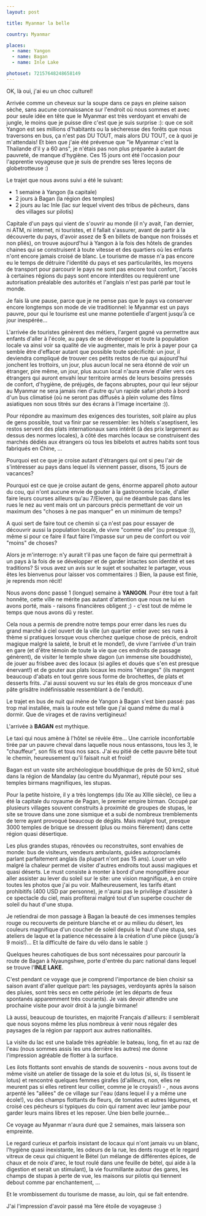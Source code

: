 ```yaml
---
layout: post

title: Myanmar la belle

country: Myanmar

places:
  - name: Yangon
  - name: Bagan
  - name: Inle Lake

photoset: 72157648248658149
---
```


OK, là oui, j'ai eu un choc culturel!

Arrivée comme un cheveux sur la soupe dans ce pays en pleine saison sèche, sans aucune connaissance sur l'endroit où nous sommes et avec pour seule idée en tête que le Myanmar est très verdoyant et envahi de jungle, le moins que je puisse dire c'est que je suis surprise :): que ce soit Yangon est ses millions d'habitants ou la sècheresse des forêts que nous traversons en bus, ça n'est pas DU TOUT, mais alors DU TOUT, ce à quoi je m'attendais! Et bien que j'aie été prévenue que "le Myanmar c'est la Thailande d'il y a 60 ans", je n'étais pas non plus préparée à autant de pauvreté, de manque d'hygiène. Ces 15 jours ont été l'occasion pour l'apprentie voyageuse que je suis de prendre ses 1ères leçons de globetrotteuse :)

Le trajet que nous avons suivi a été le suivant:
* 1 semaine à Yangon (la capitale)
* 2 jours à Bagan (la région des temples)
* 2 jours au lac Inle (lac sur lequel vivent des tribus de pêcheurs, dans des villages sur pilotis)

Capitale d'un pays qui vient de s'ouvrir au monde (il n'y avait, l'an dernier, ni ATM, ni internet, ni touristes, et il fallait s'assurer, avant de partir à la découverte du pays, d'avoir assez de $ en billets de banque non froissés et non pliés), on trouve aujourd'hui à Yangon à la fois des hôtels de grandes chaines qui se construisent à toute vitesse et des quartiers où les enfants n'ont encore jamais croisé de blanc. Le tourisme de masse n'a pas encore eu le temps de détruire l'identité du pays et ses particularités, les moyens de transport pour parcourir le pays ne sont pas encore tout confort, l'accès à certaines régions du pays sont encore interdites ou requièrent une autorisation préalable des autorités et l'anglais n'est pas parlé par tout le monde.

Je fais là une pause, parce que je ne pense pas que le pays va conserver encore longtemps son mode de vie traditionnel: le Myanmar est un pays pauvre, pour qui le tourisme est une manne potentielle d'argent jusqu'à ce jour inespérée...

L'arrivée de touristes génèrent des métiers, l'argent gagné va permettre aux enfants d'aller à l'école, au pays de se développer et toute la population locale va ainsi voir sa qualité de vie augmenter, mais le prix à payer pour ça semble être d'effacer autant que possible toute spécificité: un jour, il deviendra compliqué de trouver ces petits restos de rue qui aujourd'hui jonchent les trottoirs, un jour, plus aucun local ne sera étonné de voir un étranger, pire même, un jour, plus aucun local n'aura envie d'aller vers ces étrangers qui auront envahi leur territoire armés de leurs besoins pressés de confort, d'hygiène, de préjugés, de façons abruptes, pour qui leur séjour au Myanmar ne sera jamais rien d'autre qu'un rapide safari photo à bord d'un bus climatisé (où ne seront pas diffusés à plein volume des films asiatiques non sous titrés sur des écrans à l'image incertaine :)).

Pour répondre au maximum des exigences des touristes, soit plaire au plus de gens possible, tout va finir par se ressembler: les hôtels s'aseptisent, les restos servent des plats internationaux sans intérêt (à des prix largement au dessus des normes locales), à côté des marchés locaux se construisent des marchés dédiés aux étrangers où tous les bibelots et autres habits sont tous fabriqués en Chine, ...

Pourquoi est ce que je croise autant d'étrangers qui ont si peu l'air de s'intéresser au pays dans lequel ils viennent passer, disons, 15 jours de vacances?

Pourquoi est ce que je croise autant de gens, énorme appareil photo autour du cou, qui n'ont aucune envie de gouter à la gastronomie locale, d'aller faire leurs courses ailleurs qu'au 7/Eleven, qui ne déambule pas dans les rues le nez au vent mais ont un parcours précis permettant de voir un maximum des "choses à ne pas manquer" en un minimum de temps?

A quoi sert de faire tout ce chemin si ça n'est pas pour essayer de découvrir aussi la population locale, de vivre "comme elle" (ou presque :)), même si pour ce faire il faut faire l'impasse sur un peu de confort ou voir "moins" de choses? 

Alors je m'interroge: n'y aurait t'il pas une façon de faire qui permettrait à un pays à la fois de se développer et de garder intactes son identité et ses traditions?
Si vous avez un avis sur le sujet et souhaitez le partager, vous êtes les bienvenus pour laisser vos commentaires :)
Bien, la pause est finie, je reprends mon récit!

Nous avons donc passé 1 (longue) semaine à **YANGON**. Pour être tout à fait honnête, cette ville ne mérite pas autant d'attention que nous ne lui en avons porté, mais - raisons financières obligent ;) - c'est tout de même le temps que nous avons dû y rester.

Cela nous a permis de prendre notre temps pour errer dans les rues du grand marché à ciel ouvert de la ville (un quartier entier avec ses rues à thème si pratiques lorsque vous cherchez quelque chose de précis, endroit magique malgré la saleté, le bruit et le monde!), de vivre l'arrivée d'un train en gare (et d'être témoin de toute la vie que ces endroits de passage génèrent), de visiter le temple shwe dagon (un immense site bouddhiste), de jouer au frisbee avec des locaux (si agiles et doués que s'en est presque énervant!) et de gouter aux plats locaux les moins "étranges" (ils mangent beaucoup d'abats en tout genre sous forme de brochettes, de plats et desserts frits. J'ai aussi souvent vu sur les étals de gros monceaux d'une pâte grisâtre indéfinissable ressemblant à de l'enduit).


Le trajet en bus de nuit qui mène de Yangon à Bagan s'est bien passé: pas trop mal installée, mais la route est telle que j'ai quand même du mal à dormir. Que de virages et de ravins vertigineux!


L'arrivée à **BAGAN** est mythique.

Le taxi qui nous amène à l'hôtel se révèle être... Une carriole inconfortable tirée par un pauvre cheval dans laquelle nous nous entassons, tous les 3, le "chauffeur", son fils et tous nos sacs. J'ai eu pitié de cette pauvre bête tout le chemin, heureusement qu'il faisait nuit et froid!

Bagan est un vaste site archéologique bouddhique de près de 50 km2, situé dans la région de Mandalay (au centre du Myanmar), réputé pour ses temples birmans magnifiques, les stupas.

Pour la petite histoire, il y a très longtemps (du IXe au XIIIe siècle), ce lieu a été la capitale du royaume de Pagan, le premier empire birman. Occupé par plusieurs villages souvent construits à proximité de groupes de stupas, le site se trouve dans une zone sismique et a subi de nombreux tremblements de terre ayant provoqué beaucoup de dégâts. Mais malgré tout, presque 3000 temples de brique se dressent (plus ou moins fièrement) dans cette région quasi désertique.

Les plus grandes stupas, rénovées ou reconstruites, sont envahies de monde: bus de visiteurs, vendeurs ambulants, guides autoproclamés parlant parfaitement anglais (la plupart n'ont pas 15 ans). Louer un vélo malgré la chaleur permet de visiter d'autres endroits tout aussi magiques et quasi déserts.
Le must consiste à monter à bord d'une mongolfière pour aller assister au lever du soleil sur le site: une vision magnifique, à en croire toutes les photos que j'ai pu voir. Malheureusement, les tarifs étant prohibitifs (400 USD par personne), je n'aurai pas le privilège d'assister à ce spectacle du ciel, mais profiterai malgré tout d'un superbe coucher de soleil du haut d'une stupa.

Je retiendrai de mon passage à Bagan la beauté de ces immenses temples rouge ou recouverts de peinture blanche et or au milieu du désert, les couleurs magnifique d'un coucher de soleil depuis le haut d'une stupa, ses ateliers de laque et la patience nécessaire à la création d'une pièce (jusqu'à 9 mois!)... Et la difficulté de faire du vélo dans le sable :)

Quelques heures cahotiques de bus sont nécessaires pour parcourir la route de Bagan à Nyaungshwe, porte d'entrée du parc national dans lequel se trouve l'**INLE LAKE**.

C'est pendant ce voyage que je comprend l'importance de bien choisir sa saison avant d'aller quelque part: les paysages, verdoyants après la saison des pluies, sont très secs en cette période (et les départs de feux spontanés apparemment très courants). Je vais devoir attendre une prochaine visite pour avoir droit à la jungle birmane!

Là aussi, beaucoup de touristes, en majorité Français d'ailleurs: il semblerait que nous soyons même les plus nombreux à venir nous régaler des paysages de la région par rapport aux autres nationalités.

La visite du lac est une balade très agréable: le bateau, long, fin et au raz de l'eau (nous sommes assis les uns derrière les autres) me donne l'impression agréable de flotter à la surface.

Les ilots flottants sont envahis de stands de souvenirs - nous avons tout de même visité un atelier de tissage de la soie et du lotus (si, si, ils tissent le lotus) et rencontré quelques femmes girafes (d'ailleurs, non, elles ne meurent pas si elles retirent leur collier, comme je le croyais!) - , nous avons arpenté les "allées" de ce village sur l'eau (dans lequel il y a même une école!), vu des champs flottants de fleurs, de tomates et autres légumes, et croisé ces pécheurs si typiques du coin qui rament avec leur jambe pour garder leurs mains libres et les reposer. Une bien belle journée...

Ce voyage au Myanmar n'aura duré que 2 semaines, mais laissera son empreinte.

Le regard curieux et parfois insistant de locaux qui n'ont jamais vu un blanc, l'hygiène quasi inexistante, les odeurs de la rue, les dents rouge et le regard vitreux de ceux qui chiquent le Bétel (un mélange de différentes épices, de chaux et de noix d'arec, le tout roulé dans une feuille de bétel, qui aide à la digestion et serait un stimulant), la vie fourmillante autour des gares, les champs de stupas à perte de vue, les maisons sur pilotis qui tiennent debout comme par enchantement, ...

Et le vrombissement du tourisme de masse, au loin, qui se fait entendre. 

J'ai l'impression d'avoir passé ma 1ère étoile de voyageuse :)
